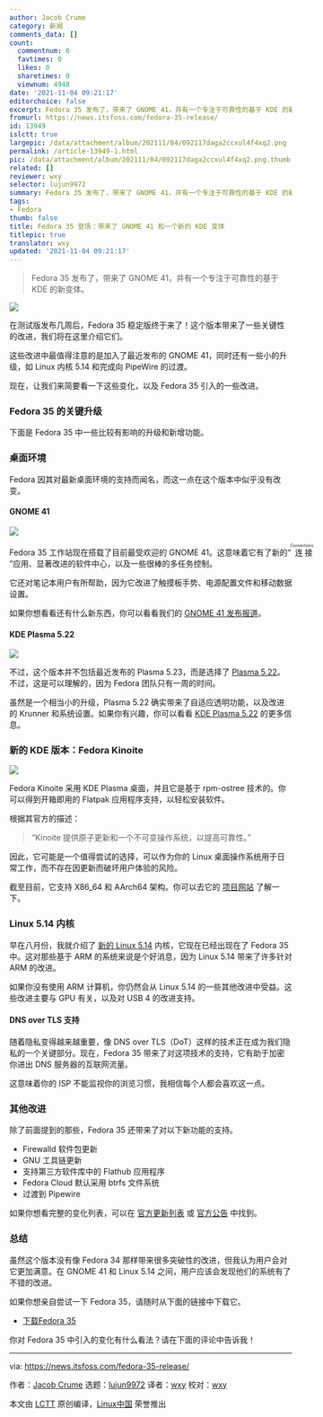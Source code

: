 ```yaml
---
author: Jacob Crume
category: 新闻
comments_data: []
count:
  commentnum: 0
  favtimes: 0
  likes: 0
  sharetimes: 0
  viewnum: 4948
date: '2021-11-04 09:21:17'
editorchoice: false
excerpt: Fedora 35 发布了，带来了 GNOME 41，并有一个专注于可靠性的基于 KDE 的新变体。
fromurl: https://news.itsfoss.com/fedora-35-release/
id: 13949
islctt: true
largepic: /data/attachment/album/202111/04/092117daga2ccxul4f4xq2.png
permalink: /article-13949-1.html
pic: /data/attachment/album/202111/04/092117daga2ccxul4f4xq2.png.thumb.jpg
related: []
reviewer: wxy
selector: lujun9972
summary: Fedora 35 发布了，带来了 GNOME 41，并有一个专注于可靠性的基于 KDE 的新变体。
tags:
- Fedora
thumb: false
title: Fedora 35 登场：带来了 GNOME 41 和一个新的 KDE 变体
titlepic: true
translator: wxy
updated: '2021-11-04 09:21:17'
---
```



> 
> Fedora 35 发布了，带来了 GNOME 41，并有一个专注于可靠性的基于 KDE 的新变体。
> 
> 
> 


![](/data/attachment/album/202111/04/092117daga2ccxul4f4xq2.png)


在测试版发布几周后，Fedora 35 稳定版终于来了！这个版本带来了一些关键性的改进，我们将在这里介绍它们。


这些改进中最值得注意的是加入了最近发布的 GNOME 41，同时还有一些小的升级，如 Linux 内核 5.14 和完成向 PipeWire 的过渡。


现在，让我们来简要看一下这些变化，以及 Fedora 35 引入的一些改进。


### Fedora 35 的关键升级


下面是 Fedora 35 中一些比较有影响的升级和新增功能。


### 桌面环境


Fedora 因其对最新桌面环境的支持而闻名，而这一点在这个版本中似乎没有改变。


#### GNOME 41


![](/data/attachment/album/202111/04/092118f49lzud4yy354033.png)


Fedora 35 工作站现在搭载了目前最受欢迎的 GNOME 41。这意味着它有了新的“<ruby> 连接 <rt>  Connections </rt></ruby>”应用、显著改进的软件中心，以及一些很棒的多任务控制。


它还对笔记本用户有所帮助，因为它改进了触摸板手势、电源配置文件和移动数据设置。


如果你想看看还有什么新东西，你可以看看我们的 [GNOME 41 发布报道](https://news.itsfoss.com/gnome-41-release/)。


#### KDE Plasma 5.22


![](/data/attachment/album/202111/04/092120q6vdb7nl7ve6d74d.png)


不过，这个版本并不包括最近发布的 Plasma 5.23，而是选择了 [Plasma 5.22](https://news.itsfoss.com/kde-plasma-5-22-release/)。不过，这是可以理解的，因为 Fedora 团队只有一周的时间。


虽然是一个相当小的升级，Plasma 5.22 确实带来了自适应透明功能，以及改进的 Krunner 和系统设置。如果你有兴趣，你可以看看 [KDE Plasma 5.22](https://news.itsfoss.com/kde-plasma-5-22-release/) 的更多信息。


### 新的 KDE 版本：Fedora Kinoite


![](/data/attachment/album/202111/04/092121paw9vsfi5n8wsbev.jpg)


Fedora Kinoite 采用 KDE Plasma 桌面，并且它是基于 rpm-ostree 技术的。你可以得到开箱即用的 Flatpak 应用程序支持，以轻松安装软件。


根据其官方的描述：



> 
> “Kinoite 提供原子更新和一个不可变操作系统，以提高可靠性。”
> 
> 
> 


因此，它可能是一个值得尝试的选择，可以作为你的 Linux 桌面操作系统用于日常工作，而不存在因更新而破坏用户体验的风险。


截至目前，它支持 X86\_64 和 AArch64 架构。你可以去它的 [项目网站](https://kinoite.fedoraproject.org/) 了解一下。


### Linux 5.14 内核


早在八月份，我就介绍了 [新的 Linux 5.14](https://news.itsfoss.com/kernel-5-14-release/) 内核，它现在已经出现在了 Fedora 35 中。这对那些基于 ARM 的系统来说是个好消息，因为 Linux 5.14 带来了许多针对 ARM 的改进。


如果你没有使用 ARM 计算机，你仍然会从 Linux 5.14 的一些其他改进中受益。这些改进主要与 GPU 有关，以及对 USB 4 的改进支持。


#### DNS over TLS 支持


随着隐私变得越来越重要，像 DNS over TLS（DoT）这样的技术正在成为我们隐私的一个关键部分。现在，Fedora 35 带来了对这项技术的支持，它有助于加密你进出 DNS 服务器的互联网流量。


这意味着你的 ISP 不能监视你的浏览习惯，我相信每个人都会喜欢这一点。


### 其他改进


除了前面提到的那些，Fedora 35 还带来了对以下新功能的支持。


* Firewalld 软件包更新
* GNU 工具链更新
* 支持第三方软件库中的 Flathub 应用程序
* Fedora Cloud 默认采用 btrfs 文件系统
* 过渡到 Pipewire


如果你想看完整的变化列表，可以在 [官方更新列表](https://fedoraproject.org/wiki/Releases/35/ChangeSet) 或 [官方公告](https://fedoramagazine.org/announcing-fedora-35/) 中找到。


### 总结


虽然这个版本没有像 Fedora 34 那样带来很多突破性的改进，但我认为用户会对它更加满意。在 GNOME 41 和 Linux 5.14 之间，用户应该会发现他们的系统有了不错的改进。


如果你想亲自尝试一下 Fedora 35，请随时从下面的链接中下载它。


* [下载Fedora 35](https://getfedora.org/)


你对 Fedora 35 中引入的变化有什么看法？请在下面的评论中告诉我！




---


via: <https://news.itsfoss.com/fedora-35-release/>


作者：[Jacob Crume](https://news.itsfoss.com/author/jacob/) 选题：[lujun9972](https://github.com/lujun9972) 译者：[wxy](https://github.com/wxy) 校对：[wxy](https://github.com/wxy)


本文由 [LCTT](https://github.com/LCTT/TranslateProject) 原创编译，[Linux中国](https://linux.cn/) 荣誉推出